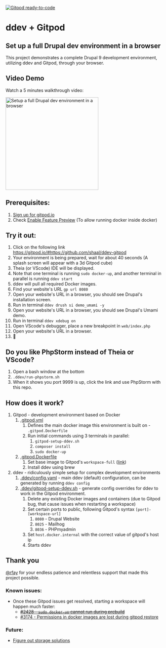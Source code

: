 [![Gitpod ready-to-code](https://img.shields.io/badge/Gitpod-ready--to--code-blue?logo=gitpod)](https://gitpod.io/#https://github.com/shaal/ddev-gitpod)

# ddev + Gitpod
## Set up a full Drupal dev environment in a browser

This project demonstrates a complete Drupal 9 development environment, utilizing ddev and Gitpod, through your browser.

## Video Demo

Watch a 5 minutes walkthrough video:

<a href="http://www.youtube.com/watch?v=ifk5dF6rGy0"><img src="https://user-images.githubusercontent.com/22901/107867673-c6fc7080-6e4a-11eb-81c9-542cd779026b.png" width=300 alt="Setup a full Drupal dev environment in a browser"></a>

## Prerequisites:
1. [Sign up for gitpod.io](https://gitpod.io/login)
1. Check [Enable Feature Preview](https://gitpod.io/settings) (To allow running docker inside docker)

## Try it out:
1. Click on the following link
  https://gitpod.io/#https://github.com/shaal/ddev-gitpod
1. Your environment is being prepared, wait for about 40 seconds (A splash screen will appear with a 3d Gitpod cube)
1. Theia (or VScode) IDE will be displayed.
1. Note that one terminal is running `sudo docker-up`, and another terminal in parallel is running `ddev start`
1. ddev will pull all required Docker images.
1. Find your website's URL `gp url 8080`
1. Open your website's URL in a browser, you should see Drupal's installation screen.
1. Run in terminal `ddev drush si demo_umami -y`
1. Open your website's URL in a browser, you should see Drupal's Umami demo.
1. Run in terminal `ddev xdebug on`
1. Open VScode's debugger, place a new breakpoint in `web/index.php`
1. Open your website's URL in a browser.
1. :tada:

## Do you like PhpStorm instead of Theia or VScode?

1. Open a bash window at the bottom
2. `.ddev/run-phpstorm.sh`
3. When it shows you port 9999 is up, click the link and use PhpStorm with this repo.

## How does it work?
1. Gitpod - development environment based on Docker
    1. [.gitpod.yml](https://github.com/shaal/ddev-gitpod/blob/main/.gitpod.yml)
        1. Defines the main docker image this environment is built on - `.gitpod.Dockerfile`
        1. Run initial commands using 3 terminals in parallel:
            1. `gitpod-setup-ddev.sh`
            1. `composer install`
            1. `sudo docker-up`
    1. [.gitpod.Dockerfile](https://github.com/shaal/ddev-gitpod/blob/main/.gitpod.Dockerfile)
        1. Set base image to Gitpod's `workspace-full` ([link](https://github.com/gitpod-io/workspace-images/tree/master/full))
        1. Install ddev using brew
1. ddev - ridiculously simple setup for complex development environments
    1. [.ddev/config.yaml](https://github.com/shaal/ddev-gitpod/blob/main/.ddev/config.yaml) - main ddev (default) configuration, can be generated by running `ddev config`
    1. [.ddev/gitpod-setup-ddev.sh](https://github.com/shaal/ddev-gitpod/blob/main/.ddev/gitpod-setup-ddev.sh) - generate config overrides for ddev to work in the Gitpod environment.
        1. Delete any existing Docker images and containers (due to Gitpod bug, that cause issues when restarting a workspace)
        1. Set certain ports to public, following Gitpod's syntax `[port]-[workspace-url]`
            1. `8080` - Drupal Website
            1. `8025` - Mailhog
            1. `8036` - PHPmyadmin
        1. Set `host.docker.internal` with the correct value of gitpod's host ip
        1. Starts ddev

## Thank you
[@rfay](https://github.com/rfay) for your endless patience and relentless support that made this project possible.


### Known issues:
* Once these Gitpod issues get resolved, starting a workspace will happen much faster:
    * ~~[#2428 - `sudo docker-up` cannot run during prebuild](https://github.com/gitpod-io/gitpod/issues/2428)~~
    * [#3174 - Permissions in docker images are lost during gitpod restore](https://github.com/gitpod-io/gitpod/issues/3174)

### Future:
* [Figure out storage solutions](https://www.gitpod.io/docs/self-hosted/latest/install/storage)
